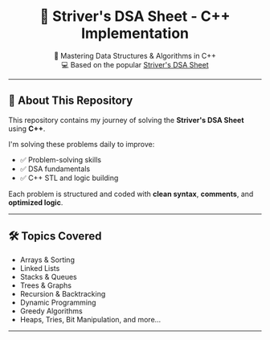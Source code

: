 <h1 align="center">📘 Striver's DSA Sheet - C++ Implementation</h1>

<p align="center">
  🚀 Mastering Data Structures & Algorithms in C++  
  <br/>
  💻 Based on the popular <a href="https://takeuforward.org/interviews/strivers-sde-sheet-top-coding-interview-problems/">Striver's DSA Sheet</a>
</p>

---

## 📌 About This Repository

This repository contains my journey of solving the **Striver's DSA Sheet** using **C++**.

I'm solving these problems daily to improve:
- ✅ Problem-solving skills
- ✅ DSA fundamentals
- ✅ C++ STL and logic building

Each problem is structured and coded with **clean syntax**, **comments**, and **optimized logic**.

---

## 🛠️ Topics Covered

- Arrays & Sorting  
- Linked Lists  
- Stacks & Queues  
- Trees & Graphs  
- Recursion & Backtracking  
- Dynamic Programming  
- Greedy Algorithms  
- Heaps, Tries, Bit Manipulation, and more...

---


